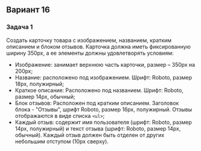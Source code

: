 ## Вариант 16
### Задача 1
Создать карточку товара с изображением, названием, кратким описанием и блоком отзывов. Карточка должна иметь фиксированную ширину 350px, а ее элементы должны удовлетворять условиям:
- Изображение: занимает верхнюю часть карточки, размер – 350px на 200px;
- Название: расположено под изображением. Шрифт: Roboto, размер 18px, полужирный;
- Краткое описание: Расположено под названием. Шрифт: Roboto, размер 14px, обычный;
- Блок отзывов: Расположен под кратким описанием. Заголовок блока - "Отзывы", шрифт Roboto, размер 16px, полужирный. Отзывы отображаются в виде списка `<ul>`;
- Каждый отзыв: содержит имя пользователя (шрифт: Roboto, размер 14px, полужирный) и текст отзыва (шрифт: Roboto, размер 14px, обычный). Каждый отзыв должен быть отделен от других небольшим отступом (10px сверху).
